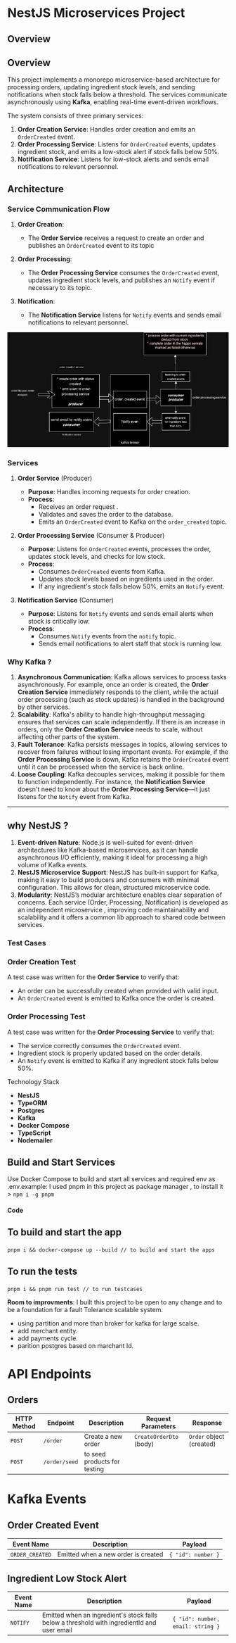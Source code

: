 # NestJS Microservices Project

## Overview

## Overview

This project implements a monorepo microservice-based architecture for processing orders, updating ingredient stock levels, and sending notifications when stock falls below a threshold. The services communicate asynchronously using **Kafka**, enabling real-time event-driven workflows.

The system consists of three primary services:

1. **Order Creation Service**: Handles order creation and emits an `OrderCreated` event.
2. **Order Processing Service**: Listens for `OrderCreated` events, updates ingredient stock, and emits a low-stock alert if stock falls below 50%.
3. **Notification Service**: Listens for low-stock alerts and sends email notifications to relevant personnel.

## Architecture

### Service Communication Flow

1. **Order Creation**:

   - The **Order Service** receives a request to create an order and publishes an `OrderCreated` event to its topic

2. **Order Processing**:

   - The **Order Processing Service** consumes the `OrderCreated` event, updates ingredient stock levels, and publishes an `Notify` event if necessary to its topic.

3. **Notification**:

   - The **Notification Service** listens for `Notify` events and sends email notifications to relevant personnel.

![plot](./1.drawio.png)

### Services

1. **Order Service** (Producer)

   - **Purpose**: Handles incoming requests for order creation.
   - **Process**:
     - Receives an order request .
     - Validates and saves the order to the database.
     - Emits an `OrderCreated` event to Kafka on the `order_created` topic.

2. **Order Processing Service** (Consumer & Producer)

   - **Purpose**: Listens for `OrderCreated` events, processes the order, updates stock levels, and checks for low stock.
   - **Process**:
     - Consumes `OrderCreated` events from Kafka.
     - Updates stock levels based on ingredients used in the order.
     - If any ingredient's stock falls below 50%, emits an `Notify` event.

3. **Notification Service** (Consumer)

   - **Purpose**: Listens for `Notify` events and sends email alerts when stock is critically low.
   - **Process**:
     - Consumes `Notify` events from the `notify` topic.
     - Sends email notifications to alert staff that stock is running low.

### Why Kafka ?

1. **Asynchronous Communication**: Kafka allows services to process tasks asynchronously. For example, once an order is created, the **Order Creation Service** immediately responds to the client, while the actual order processing (such as stock updates) is handled in the background by other services.
2. **Scalability**: Kafka's ability to handle high-throughput messaging ensures that services can scale independently. If there is an increase in orders, only the **Order Creation Service** needs to scale, without affecting other parts of the system.
3. **Fault Tolerance**: Kafka persists messages in topics, allowing services to recover from failures without losing important events. For example, if the **Order Processing Service** is down, Kafka retains the `OrderCreated` event until it can be processed when the service is back online.
4. **Loose Coupling**: Kafka decouples services, making it possible for them to function independently. For instance, the **Notification Service** doesn't need to know about the **Order Processing Service**—it just listens for the `Notify` event from Kafka.

---

## why NestJS ?

1. **Event-driven Nature**: Node.js is well-suited for event-driven architectures like Kafka-based microservices, as it can handle asynchronous I/O efficiently, making it ideal for processing a high volume of Kafka events.
2. **NestJS Microservice Support**: NestJS has built-in support for Kafka, making it easy to build producers and consumers with minimal configuration. This allows for clean, structured microservice code.
3. **Modularity**: NestJS’s modular architecture enables clear separation of concerns. Each service (Order, Processing, Notification) is developed as an independent microservice , improving code maintainability and scalability and it offers a common lib approach to shared code between services.

### Test Cases

### Order Creation Test

A test case was written for the **Order Service** to verify that:

- An order can be successfully created when provided with valid input.
- An `OrderCreated` event is emitted to Kafka once the order is created.

### Order Processing Test

A test case was written for the **Order Processing Service** to verify that:

- The service correctly consumes the `OrderCreated` event.
- Ingredient stock is properly updated based on the order details.
- An `Notify` event is emitted to Kafka if any ingredient stock falls below 50%.

Technology Stack

- **NestJS**
- **TypeORM**
- **Postgres**
- **Kafka**
- **Docker Compose**
- **TypeScript**
- **Nodemailer**

## Build and Start Services

Use Docker Compose to build and start all services and required env as .env.example:
I used pnpm in this project as package manager , to install it > `npm i -g pnpm`

#### Code

## To build and start the app

`pnpm i && docker-compose up --build // to build and start the apps`

## To run the tests

`pnpm i && pnpm run test // to run testcases `

**Room to improvments**: I built this project to be open to any change and to be a foundation for a fault Tolerance scalable system.

- using partition and more than broker for kafka for large scalse.
- add merchant entity.
- add payments cycle.
- parition postgres based on marchant Id.

# API Endpoints

## Orders

| **HTTP Method** | **Endpoint**  | **Description**              | **Request Parameters**  | **Response**             |
| --------------- | ------------- | ---------------------------- | ----------------------- | ------------------------ |
| `POST`          | `/order`      | Create a new order           | `CreateOrderDto` (body) | `Order` object (created) |
| `POST`          | `/order/seed` | to seed products for testing |                         |                          |

# Kafka Events

## Order Created Event

| **Event Name**  | **Description**                     | **Payload**        |
| --------------- | ----------------------------------- | ------------------ |
| `ORDER_CREATED` | Emitted when a new order is created | `{ "id": number }` |

## Ingredient Low Stock Alert

| **Event Name** | **Description**                                                                             | **Payload**                       |
| -------------- | ------------------------------------------------------------------------------------------- | --------------------------------- |
| `NOTIFY`       | Emitted when an ingredient's stock falls below a threshold with ingredientId and user email | `{ "id": number, email: string }` |
